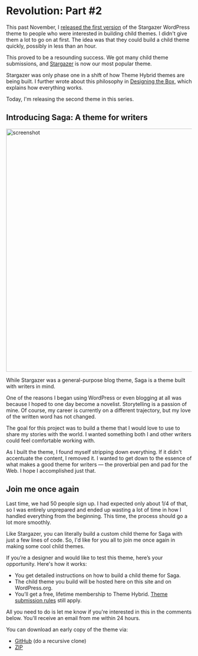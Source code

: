# Revolution: Part #2

This past November, I [released the first version](http://themehybrid.com/weblog/revolution-in-theme-design) of the Stargazer WordPress theme to people who were interested in building child themes.  I didn't give them a lot to go on at first.  The idea was that they could build a child theme quickly, possibly in less than an hour.

This proved to be a resounding success.  We got many child theme submissions, and [Stargazer](http://themehybrid.com/themes/stargazer) is now our most popular theme.

Stargazer was only phase one in a shift of how Theme Hybrid themes are being built.  I further wrote about this philosophy in [Designing the Box](http://themehybrid.com/weblog/designing-the-box), which explains how everything works.

Today, I'm releasing the second theme in this series.

## Introducing Saga: A theme for writers

<img src="http://themehybrid.com/blog/wp-content/uploads/2014/08/screenshot.png" alt="screenshot" width="880" height="660" class="aligncenter size-full wp-image-2444" />

While Stargazer was a general-purpose blog theme, Saga is a theme built with writers in mind.

One of the reasons I began using WordPress or even blogging at all was because I hoped to one day become a novelist.  Storytelling is a passion of mine.  Of course, my career is currently on a different trajectory, but my love of the written word has not changed.

The goal for this project was to build a theme that I would love to use to share my stories with the world.  I wanted something both I and other writers could feel comfortable working with.  

As I built the theme, I found myself stripping down everything.  If it didn't accentuate the content, I removed it.  I wanted to get down to the essence of what makes a good theme for writers &mdash; the proverbial pen and pad for the Web.  I hope I accomplished just that.

## Join me once again

Last time, we had 50 people sign up.  I had expected only about 1/4 of that, so I was entirely unprepared and ended up wasting a lot of time in how I handled everything from the beginning.  This time, the process should go a lot more smoothly.

Like Stargazer, you can literally build a custom child theme for Saga with just a few lines of code.  So, I'd like for you all to join me once again in making some cool child themes.

If you’re a designer and would like to test this theme, here’s your opportunity. Here's how it works:

* You get detailed instructions on how to build a child theme for Saga.
* The child theme you build will be hosted here on this site and on WordPress.org.
* You’ll get a free, lifetime membership to Theme Hybrid. [Theme submission rules](http://themehybrid.com/about/submit-themes) still apply.

All you need to do is let me know if you're interested in this in the comments below.  You'll receive an email from me within 24 hours.

You can download an early copy of the theme via:

* [GitHub](https://github.com/justintadlock/saga) (do a recursive clone)
* [ZIP](https://wordpress.org/themes/download/saga.1.0.0.zip?nostats=1)